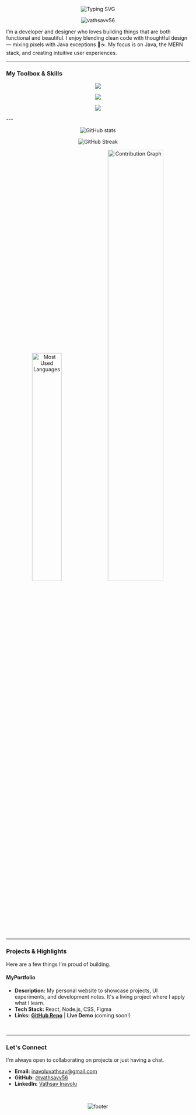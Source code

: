 <p align="center">
  <img src="https://readme-typing-svg.herokuapp.com?font=Press+Start+2P&size=24&duration=2000&pause=1000&color=00FF00&center=true&vCenter=true&width=600&lines=Hi!+I'm+Vathsav;Java+Developer;Python+Enthusiast;React+Fan;Designer+at+Heart" alt="Typing SVG" />

<p align="center">
  <img src="https://komarev.com/ghpvc/?username=vathsavv56&label=Profile%20Visitors&color=00FF00&style=flat" alt="vathsavv56" />
</p>

I’m a developer and designer who loves building things that are both functional and beautiful. I enjoy blending clean code with thoughtful design — mixing pixels with Java exceptions 🎨☕. My focus is on Java, the MERN stack, and creating intuitive user experiences.

---



### My Toolbox & Skills
<p align="center">
  <a href="https://skillicons.dev">
    <img src="https://skillicons.dev/icons?i=java,python,c,js,html,css&perline=6" />
  </a>
</p>

<p align="center">
  <a href="https://skillicons.dev">
    <img src="https://skillicons.dev/icons?i=react,nodejs,express,mongodb,maven,figma&perline=6" />
  </a>
</p>

<p align="center">
  <a href="https://skillicons.dev">
    <img src="https://skillicons.dev/icons?i=git,vscode,idea,windows,ubuntu,linkedin&perline=6" />
  </a>
</p>
---

<p align="center">
  <img src="https://github-readme-stats.vercel.app/api?username=vathsavv56&show_icons=true&theme=tokyonight" alt="GitHub stats" />
</p>

<p align="center">
  <img src="https://github-readme-streak-stats.herokuapp.com/?user=vathsavv56&theme=tokyonight" alt="GitHub Streak" />
</p>

<div align="center"> <img src="https://github-readme-stats.vercel.app/api/top-langs/?username=vathsavv56&layout=donut&theme=react&hide_border=true&bg_color=0D1117&title_color=00D9FF&text_color=ffffff" alt="Most Used Languages" width="40%" /> <img src="https://github-readme-activity-graph.vercel.app/graph?username=vathsavv56&theme=react-dark&hide_border=true&bg_color=0D1117&color=00D9FF&line=00D9FF&point=FF6B6B" alt="Contribution Graph" width="55%" /> </div>


---

### Projects & Highlights

Here are a few things I'm proud of building.

#### MyPortfolio
* **Description:** My personal website to showcase projects, UI experiments, and development notes. It's a living project where I apply what I learn.
* **Tech Stack:** React, Node.js, CSS, Figma
* **Links:** [**GitHub Repo**](https://github.com/vathsavv56/MyPortfolio) | **Live Demo** (coming soon!)

<br/>

---





### Let's Connect

I'm always open to collaborating on projects or just having a chat.

* **Email:** inavoluvathsav@gmail.com
* **GitHub:** [@vathsavv56](https://github.com/vathsavv56)
* **LinkedIn:** [Vathsav Inavolu](https://www.linkedin.com/in/vathsav-inavolu-561068368/)

<br/>

<p align="center">
  <img src="https://capsule-render.vercel.app/api?type=waving&color=gradient&height=40&section=footer&text=Always%20learning%20—%20happy%20to%20collaborate!&fontSize=18" alt="footer" />
</p>
